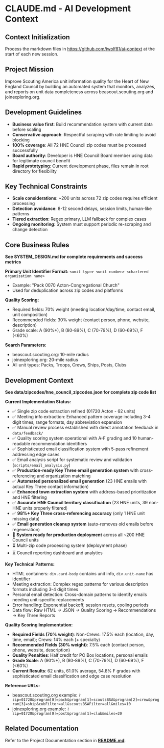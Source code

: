 # CLAUDE.md - AI Development Context

## Context Initialization
Process the markdown files in https://github.com/iwolf81/ai-context at the start of each new session.

## Project Mission
Improve Scouting America unit information quality for the Heart of New England Council by building an automated system that monitors, analyzes, and reports on unit data completeness across beascout.scouting.org and joinexploring.org.

## Development Guidelines
- **Business value first**: Build recommendation system with current data before scaling
- **Conservative approach**: Respectful scraping with rate limiting to avoid blocking
- **100% coverage**: All 72 HNE Council zip codes must be processed successfully  
- **Board authority**: Developer is HNE Council Board member using data for legitimate council benefit
- **Rapid prototyping**: Current development phase, files remain in root directory for flexibility

## Key Technical Constraints
- **Scale considerations**: ~200 units across 72 zip codes requires efficient processing
- **Detection avoidance**: 8-12 second delays, session limits, human-like patterns
- **Tiered extraction**: Regex primary, LLM fallback for complex cases
- **Ongoing monitoring**: System must support periodic re-scraping and change detection

## Core Business Rules
**See SYSTEM_DESIGN.md for complete requirements and success metrics**

**Primary Unit Identifier Format:** `<unit type> <unit number> <chartered organization name>`
- Example: "Pack 0070 Acton-Congregational Church" 
- Used for deduplication across zip codes and platforms

**Quality Scoring:**
- Required fields: 70% weight (meeting location/day/time, contact email, unit composition)
- Recommended fields: 30% weight (contact person, phone, website, description)
- Grade scale: A (90%+), B (80-89%), C (70-79%), D (60-69%), F (<60%)

**Search Parameters:**
- beascout.scouting.org: 10-mile radius
- joinexploring.org: 20-mile radius  
- All unit types: Packs, Troops, Crews, Ships, Posts, Clubs
 
## Development Context
**See data/zipcodes/hne_council_zipcodes.json for complete zip code list**

**Current Implementation Status:**
- ✅ Single zip code extraction refined (01720 Acton - 62 units)
- ✅ Meeting info extraction: Enhanced pattern coverage including 3-4 digit times, range formats, day abbreviation expansion
- ✅ Manual review process established with direct annotation feedback in `data/feedback/`
- ✅ Quality scoring system operational with A-F grading and 10 human-readable recommendation identifiers
- ✅ Sophisticated email classification system with 5-pass refinement addressing edge cases
- ✅ Email analysis script for systematic review and validation (`scripts/email_analysis.py`)
- ✅ **Production-ready Key Three email generation system** with cross-referencing and organization matching
- ✅ **Automated personalized email generation** (23 HNE emails with actual Key Three contact information)
- ✅ **Enhanced town extraction system** with address-based prioritization and HNE filtering
- ✅ **Accurate HNE Council territory classification** (23 HNE units, 39 non-HNE units properly filtered)
- ✅ **98%+ Key Three cross-referencing accuracy** (only 1 HNE unit missing data)
- ✅ **Email generation cleanup system** (auto-removes old emails before regeneration)
- 🎯 **System ready for production deployment** across all ~200 HNE Council units
- ⏳ Multi-zip code processing system (deployment phase)
- ⏳ Council reporting dashboard and analytics

**Key Technical Patterns:**
- HTML containers: `div.card-body` contains unit info, `div.unit-name` has identifier
- Meeting extraction: Complex regex patterns for various description formats including 3-4 digit times
- Personal email detection: Cross-domain patterns to identify emails needing unit-specific replacements
- Error handling: Exponential backoff, session resets, cooling periods
- Data flow: Raw HTML → JSON → Quality Scoring → Recommendations → Key Three Reports

**Quality Scoring Implementation:**
- **Required Fields (70% weight)**: Non-Crews: 17.5% each (location, day, time, email); Crews: 14% each (+ specialty)
- **Recommended Fields (30% weight)**: 7.5% each (contact person, phone, website, description)
- **Quality Penalties**: Half credit for PO Box locations, personal emails
- **Grade Scale**: A (90%+), B (80-89%), C (70-79%), D (60-69%), F (<60%)
- **Current Results**: 62 units, 61.0% average, 54.8% F grades with sophisticated email classification and edge case resolution

**Reference URLs:**
- beascout.scouting.org example: `?zip=01720&program[0]=pack&program[1]=scoutsBSA&program[2]=crew&program[3]=ship&cubFilter=all&scoutsBSAFilter=all&miles=10`
- joinexploring.org example: `?zip=01720&program[0]=post&program[1]=club&miles=20`

## Related Documentation
Refer to the Project Documentation section in **[README.md](README.md)**.
